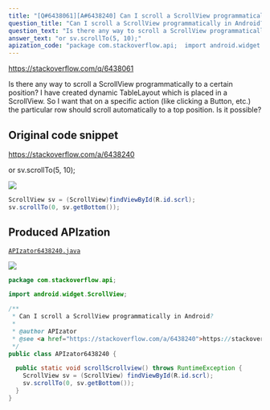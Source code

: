 ```yaml
---
title: "[Q#6438061][A#6438240] Can I scroll a ScrollView programmatically in Android?"
question_title: "Can I scroll a ScrollView programmatically in Android?"
question_text: "Is there any way to scroll a ScrollView programmatically to a certain position? I have created dynamic TableLayout which is placed in a ScrollView. So I want that on a specific action (like clicking a Button, etc.) the particular row should scroll automatically to a top position. Is it possible?"
answer_text: "or sv.scrollTo(5, 10);"
apization_code: "package com.stackoverflow.api;  import android.widget.ScrollView;  /**  * Can I scroll a ScrollView programmatically in Android?  *  * @author APIzator  * @see <a href=\"https://stackoverflow.com/a/6438240\">https://stackoverflow.com/a/6438240</a>  */ public class APIzator6438240 {    public static void scrollScrollview() throws RuntimeException {     ScrollView sv = (ScrollView) findViewById(R.id.scrl);     sv.scrollTo(0, sv.getBottom());   } }"
---
```


https://stackoverflow.com/q/6438061

Is there any way to scroll a ScrollView programmatically to a certain position?
I have created dynamic TableLayout which is placed in a ScrollView. So I want that on a specific action (like clicking a Button, etc.) the particular row should scroll automatically to a top position.
Is it possible?



## Original code snippet

https://stackoverflow.com/a/6438240

or
sv.scrollTo(5, 10);

<div class="code-logo"><img src="/stackoverflow.png" /></div>

```java
ScrollView sv = (ScrollView)findViewById(R.id.scrl);
sv.scrollTo(0, sv.getBottom());
```

## Produced APIzation

[`APIzator6438240.java`](https://github.com/pasqualesalza/apization-temp-data/raw/master/search/APIzator6438240.java)

<div class="code-logo"><img src="/apizator.png" /></div>

```java
package com.stackoverflow.api;

import android.widget.ScrollView;

/**
 * Can I scroll a ScrollView programmatically in Android?
 *
 * @author APIzator
 * @see <a href="https://stackoverflow.com/a/6438240">https://stackoverflow.com/a/6438240</a>
 */
public class APIzator6438240 {

  public static void scrollScrollview() throws RuntimeException {
    ScrollView sv = (ScrollView) findViewById(R.id.scrl);
    sv.scrollTo(0, sv.getBottom());
  }
}

```